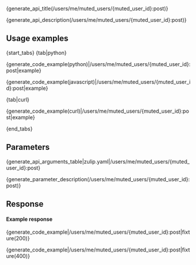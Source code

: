 {generate_api_title(/users/me/muted_users/{muted_user_id}:post)}

{generate_api_description(/users/me/muted_users/{muted_user_id}:post)}

## Usage examples

{start_tabs}
{tab|python}

{generate_code_example(python)|/users/me/muted_users/{muted_user_id}:post|example}

{generate_code_example(javascript)|/users/me/muted_users/{muted_user_id}:post|example}

{tab|curl}

{generate_code_example(curl)|/users/me/muted_users/{muted_user_id}:post|example}

{end_tabs}

## Parameters

{generate_api_arguments_table|zulip.yaml|/users/me/muted_users/{muted_user_id}:post}

{generate_parameter_description(/users/me/muted_users/{muted_user_id}:post)}

## Response

#### Example response

{generate_code_example|/users/me/muted_users/{muted_user_id}:post|fixture(200)}

{generate_code_example|/users/me/muted_users/{muted_user_id}:post|fixture(400)}
